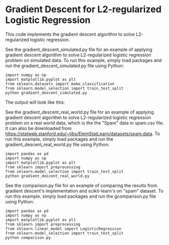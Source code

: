 # Gradient Descent for L2-regularized Logistic Regression

This code implements the gradient descent algorithm to solve L2-regularized logistic regression. 

See the gradient_descent_simulated.py file for an example of applying gradient descent algorithm to solve L2-regularized logistic regression problem on simulated data. To run this example, simply load packages and run the gradient_descent_simulated.py file using Python:

```
import numpy as np
import matplotlib.pyplot as plt
from sklearn.datasets import make_classification
from sklearn.model_selection import train_test_split
python gradient_descent_simulated.py
```

The output will look like this:



See the gradient_descent_real_world.py file for an example of applying gradient descent algorithm to solve L2-regularized logistic regression problem on a real world data, which is the the "Spam" data in spam.csv file. It can also be downloaded from https://statweb.stanford.edu/~tibs/ElemStatLearn/datasets/spam.data. To run this example, simply load packages and run the gradient_descent_real_world.py file using Python:

```
import pandas as pd
import numpy as np
import matplotlib.pyplot as plt
from sklearn import preprocessing
from sklearn.model_selection import train_test_split
python gradient_descent_real_world.py
```

See the comparison.py file for an example of comparing the results from gradient descent's implementation and scikit-learn's on "spam" dataset. To run this example, simply load packages and run the gcomparison.py file using Python:

```
import pandas as pd
import numpy as np
import matplotlib.pyplot as plt
from sklearn import preprocessing
from sklearn.linear_model import LogisticRegression
from sklearn.model_selection import train_test_split
python comparison.py
```
